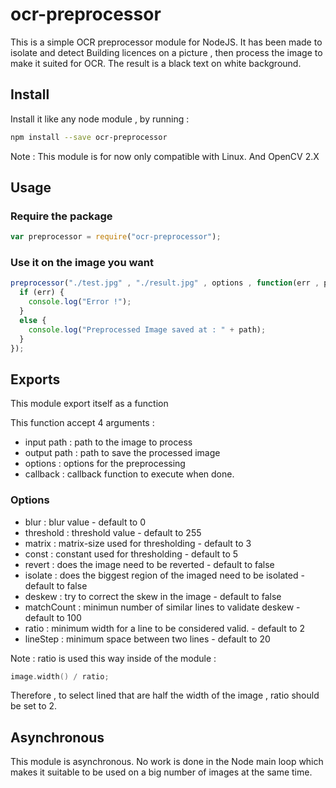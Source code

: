 # ocr-preprocessor

This is a simple OCR preprocessor module for NodeJS.
It has been made to isolate and detect Building licences on a picture , then process the image to make it suited for OCR. The result is a black text on white background.

## Install

Install it like any node module , by running :

```sh
npm install --save ocr-preprocessor
```

Note : This module is for now only compatible with Linux. And OpenCV 2.X

## Usage

### Require the package 

```js
var preprocessor = require("ocr-preprocessor");
```

### Use it on the image you want 

```js
preprocessor("./test.jpg" , "./result.jpg" , options , function(err , path) {
  if (err) {
    console.log("Error !");
  }
  else {
    console.log("Preprocessed Image saved at : " + path);
  }
});
```

## Exports

This module export itself as a function 

This function accept 4 arguments : 

* input path   : path to the image to process
* output path : path to save the processed image
* options : options for the preprocessing
* callback  : callback function to execute when done.


### Options

* blur : blur value - default to 0
* threshold : threshold value - default to 255
* matrix : matrix-size used for thresholding - default to 3
* const : constant used for thresholding - default to 5
* revert : does the image need to be reverted - default to false
* isolate : does the biggest region of the imaged need to be isolated - default to false
* deskew : try to correct the skew in the image - default to false
* matchCount : minimun number of similar lines to validate deskew - default to 100
* ratio : minimum width for a line to be considered valid. - default to 2
* lineStep : minimum space between two lines - default to 20

Note : ratio is used this way inside of the module :

```c++
image.width() / ratio;
```

Therefore , to select lined that are half the width of the image , ratio should be set to 2.


## Asynchronous

This module is asynchronous. No work is done in the Node main loop which makes it suitable to be used on a big number of images at the same time.
